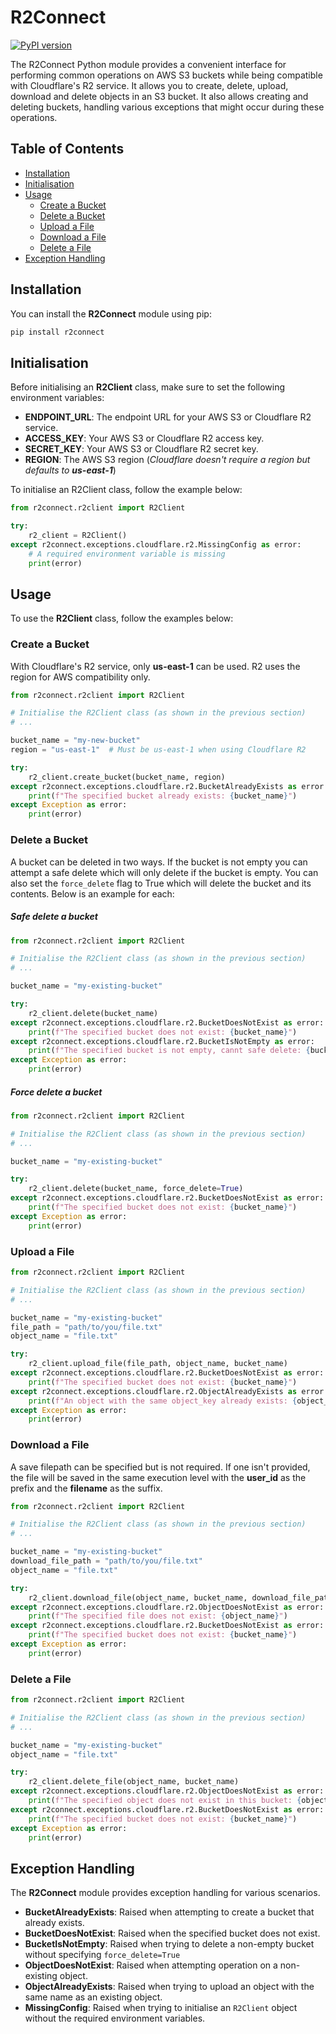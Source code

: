 # R2Connect

[![PyPI version](https://badge.fury.io/py/r2connect.svg)](https://badge.fury.io/py/r2connect)

The R2Connect Python module provides a convenient interface for performing common operations on AWS S3 buckets while being compatible with Cloudflare's R2 service. It allows you to create, delete, upload, download and delete objects in an S3 bucket. It also allows creating and deleting buckets, handling various exceptions that might occur during these operations.

## Table of Contents

 - [Installation](#installation)
 - [Initialisation](#initialisation)
 - [Usage](#usage)
	 - [Create a Bucket](#create-a-bucket)
	 - [Delete a Bucket](#delete-a-bucket)
	 - [Upload a File](#upload-a-file)
	 - [Download a File](#download-a-file)
	 - [Delete a File](#delete-a-file)
 - [Exception Handling](#exception-handling)

## Installation

You can install the **R2Connect** module using pip:

```bash
pip install r2connect
```

## Initialisation

Before initialising an **R2Client** class, make sure to set the following environment variables:

 - **ENDPOINT_URL**: The endpoint URL for your AWS S3 or Cloudflare R2 service.
 - **ACCESS_KEY**: Your AWS S3 or Cloudflare R2 access key.
 - **SECRET_KEY**: Your AWS S3 or Cloudflare R2 secret key.
 - **REGION**: The AWS S3 region (*Cloudflare doesn't require a region but defaults to **us-east-1***)

To initialise an R2Client class, follow the example below:

```python
from r2connect.r2client import R2Client

try:
	r2_client = R2Client()
except r2connect.exceptions.cloudflare.r2.MissingConfig as error:
	# A required environment variable is missing
	print(error)
```

## Usage

To use the **R2Client** class, follow the examples below:

### Create a Bucket

With Cloudflare's R2 service, only **us-east-1** can be used. R2 uses the region for AWS compatibility only.

```python
from r2connect.r2client import R2Client

# Initialise the R2Client class (as shown in the previous section)
# ...

bucket_name = "my-new-bucket"
region = "us-east-1"  # Must be us-east-1 when using Cloudflare R2

try:
    r2_client.create_bucket(bucket_name, region)
except r2connect.exceptions.cloudflare.r2.BucketAlreadyExists as error:
    print(f"The specified bucket already exists: {bucket_name}")
except Exception as error:
    print(error)
```

### Delete a Bucket

A bucket can be deleted in two ways. If the bucket is not empty you can attempt a safe delete which will only delete if the bucket is empty.
You can also set the `force_delete` flag to True which will delete the bucket and its contents. Below is an example for each:

##### Safe delete a bucket

```python
from r2connect.r2client import R2Client

# Initialise the R2Client class (as shown in the previous section)
# ...

bucket_name = "my-existing-bucket"

try:
    r2_client.delete(bucket_name)
except r2connect.exceptions.cloudflare.r2.BucketDoesNotExist as error:
    print(f"The specified bucket does not exist: {bucket_name}")
except r2connect.exceptions.cloudflare.r2.BucketIsNotEmpty as error:
    print(f"The specified bucket is not empty, cannt safe delete: {bucket_name}")
except Exception as error:
    print(error)
```

##### Force delete a bucket

```python
from r2connect.r2client import R2Client

# Initialise the R2Client class (as shown in the previous section)
# ...

bucket_name = "my-existing-bucket"

try:
    r2_client.delete(bucket_name, force_delete=True)
except r2connect.exceptions.cloudflare.r2.BucketDoesNotExist as error:
    print(f"The specified bucket does not exist: {bucket_name}")
except Exception as error:
    print(error)
```

### Upload a File

```python
from r2connect.r2client import R2Client

# Initialise the R2Client class (as shown in the previous section)
# ...

bucket_name = "my-existing-bucket"
file_path = "path/to/you/file.txt"
object_name = "file.txt"

try:
	r2_client.upload_file(file_path, object_name, bucket_name)
except r2connect.exceptions.cloudflare.r2.BucketDoesNotExist as error:
	print(f"The specified bucket does not exist: {bucket_name}")
except r2connect.exceptions.cloudflare.r2.ObjectAlreadyExists as error:
	print(f"An object with the same object_key already exists: {object_name}")
except Exception as error:
	print(error)
```

### Download a File

A save filepath can be specified but is not required. If one isn't provided, the file will be saved in the same execution level
with the **user_id** as the prefix and the **filename** as the suffix.

```python
from r2connect.r2client import R2Client

# Initialise the R2Client class (as shown in the previous section)
# ...

bucket_name = "my-existing-bucket"
download_file_path = "path/to/you/file.txt"
object_name = "file.txt"

try:
	r2_client.download_file(object_name, bucket_name, download_file_path)
except r2connect.exceptions.cloudflare.r2.ObjectDoesNotExist as error:
	print(f"The specified file does not exist: {object_name}")
except r2connect.exceptions.cloudflare.r2.BucketDoesNotExist as error:
	print(f"The specified bucket does not exist: {bucket_name}")
except Exception as error:
	print(error)
```

### Delete a File

```python
from r2connect.r2client import R2Client

# Initialise the R2Client class (as shown in the previous section)
# ...

bucket_name = "my-existing-bucket"
object_name = "file.txt"

try:
	r2_client.delete_file(object_name, bucket_name)
except r2connect.exceptions.cloudflare.r2.ObjectDoesNotExist as error:
	print(f"The specified object does not exist in this bucket: {object_name}")
except r2connect.exceptions.cloudflare.r2.BucketDoesNotExist as error:
	print(f"The specified bucket does not exist: {bucket_name}")
except Exception as error:
	print(error)
```

## Exception Handling

The **R2Connect** module provides exception handling for various scenarios.

- **BucketAlreadyExists**: Raised when attempting to create a bucket that already exists.
- **BucketDoesNotExist**: Raised when the specified bucket does not exist.
- **BucketIsNotEmpty**: Raised when trying to delete a non-empty bucket without specifying `force_delete=True`
- **ObjectDoesNotExist**: Raised when attempting operation on a non-existing object.
- **ObjectAlreadyExists**: Raised when trying to upload an object with the same name as an existing object.
- **MissingConfig**: Raised when trying to initialise an `R2Client` object without the required environment variables.
